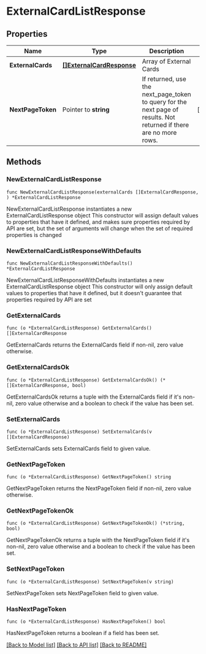 # ExternalCardListResponse

## Properties

Name | Type | Description | Notes
------------ | ------------- | ------------- | -------------
**ExternalCards** | [**[]ExternalCardResponse**](ExternalCardResponse.md) | Array of External Cards | 
**NextPageToken** | Pointer to **string** | If returned, use the next_page_token to query for the next page of results. Not returned if there are no more rows. | [optional] 

## Methods

### NewExternalCardListResponse

`func NewExternalCardListResponse(externalCards []ExternalCardResponse, ) *ExternalCardListResponse`

NewExternalCardListResponse instantiates a new ExternalCardListResponse object
This constructor will assign default values to properties that have it defined,
and makes sure properties required by API are set, but the set of arguments
will change when the set of required properties is changed

### NewExternalCardListResponseWithDefaults

`func NewExternalCardListResponseWithDefaults() *ExternalCardListResponse`

NewExternalCardListResponseWithDefaults instantiates a new ExternalCardListResponse object
This constructor will only assign default values to properties that have it defined,
but it doesn't guarantee that properties required by API are set

### GetExternalCards

`func (o *ExternalCardListResponse) GetExternalCards() []ExternalCardResponse`

GetExternalCards returns the ExternalCards field if non-nil, zero value otherwise.

### GetExternalCardsOk

`func (o *ExternalCardListResponse) GetExternalCardsOk() (*[]ExternalCardResponse, bool)`

GetExternalCardsOk returns a tuple with the ExternalCards field if it's non-nil, zero value otherwise
and a boolean to check if the value has been set.

### SetExternalCards

`func (o *ExternalCardListResponse) SetExternalCards(v []ExternalCardResponse)`

SetExternalCards sets ExternalCards field to given value.


### GetNextPageToken

`func (o *ExternalCardListResponse) GetNextPageToken() string`

GetNextPageToken returns the NextPageToken field if non-nil, zero value otherwise.

### GetNextPageTokenOk

`func (o *ExternalCardListResponse) GetNextPageTokenOk() (*string, bool)`

GetNextPageTokenOk returns a tuple with the NextPageToken field if it's non-nil, zero value otherwise
and a boolean to check if the value has been set.

### SetNextPageToken

`func (o *ExternalCardListResponse) SetNextPageToken(v string)`

SetNextPageToken sets NextPageToken field to given value.

### HasNextPageToken

`func (o *ExternalCardListResponse) HasNextPageToken() bool`

HasNextPageToken returns a boolean if a field has been set.


[[Back to Model list]](../README.md#documentation-for-models) [[Back to API list]](../README.md#documentation-for-api-endpoints) [[Back to README]](../README.md)


